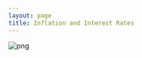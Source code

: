 ```yaml
---
layout: page
title: Inflation and Interest Rates
---
```



    
![png](images/inflation-and-interest-rates_5_0.png)
    

